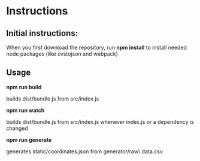 # Instructions

## Initial instructions:
When you first download the repository, run **npm install** to install needed node packages (like cvstojson and webpack)

## Usage

**npm run build**

builds dist/bundle.js from src/index.js

**npm run watch**

builds dist/bundle.js from src/index.js whenever index.js or a dependency is changed

**npm run generate**

generates static/coordinates.json from generator/raw\ data.csv
